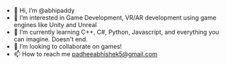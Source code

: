 - 👋 Hi, I’m @abhipaddy
- 👀 I’m interested in Game Development, VR/AR development using game engines like Unity and Unreal
- 🌱 I’m currently learning C++, C#, Python, Javascript, and everything you can imagine. Doesn't end.
- 💞️ I’m looking to collaborate on games!
- 📫 How to reach me padheeabhishek5@gmail.com

<!---
abhipaddy/abhipaddy is a ✨ special ✨ repository because its `README.md` (this file) appears on your GitHub profile.
You can click the Preview link to take a look at your changes.
--->
